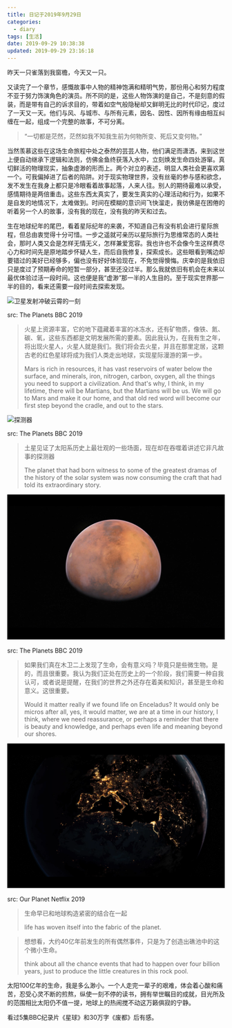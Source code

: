 ```yaml
---
title: 日记于2019年9月29日
categories:
  - diary
tags: [生活]
date: 2019-09-29 10:38:38
updated: 2019-09-29 23:16:18
---
```


昨天一只雀落到我窗檐，今天又一只。

又读完了一个章节，感慨故事中人物的精神饱满和精明气势，那份用心和努力程度不亚于努力饰演角色的演员。所不同的是，这些人物饰演的是自己，不是刻意的假装，而是带有自己的诉求目的，带着如空气般隐秘却又鲜明无比的时代印记，度过了一天又一天。他们与风、与城市、与所有元素，因名、因性、因所有缘由相互纠缠在一起，组成一个完整的故事，不可分离。

> “一切都是茫然，茫然如我不知我生前为何物所变、死后又变何物。”

当然羡慕这些在这场生命旅程中处之泰然的芸芸人物，他们满足而潇洒，来到这世上便自动继承下逻辑和法则，仿佛金鱼终获落入水中，立刻焕发生命四处游窜。真切鲜活的物理现实，抽象虚渺的形而上。两个对立的表述，明显人类社会更喜欢第一个。可我偏掉进了后者的陷阱。对于现实物理世界，没有丝毫的参与感和欲念，发不发生在我身上都只是冷眼看着故事起落，人来人往。别人的期待最难以承受，感情期待是两倍重击。这些东西太真实了，要发生真实的心理活动和行为，如果不是自发的地情况下，太难做到。时间在模糊的意识间飞快溜走，我彷佛是在困倦的听着另一个人的故事，没有我的现在，没有我的昨天和过去。

生在地球纪年的尾巴，看着星际纪年的来袭，不知道自己有没有机会进行星际旅程，但总由衷觉得十分可惜。一步之遥就可亲历以星际旅行为思维常态的人类社会，那时人类又会是怎样无情无义，怎样兼爱宽容。我也许也不会像今生这样费尽心力和时间先是原地踏步怀疑人生，而后自我修复，探索成长。这些眼看到嘴边却要错过的美好已经够多，偏也没有好好体验现在，不免觉得懊悔。庆幸的是我依旧只是度过了预期寿命的短暂一部分，甚至还没过半。那么我就依旧有机会在未来以最优体验过活一段时间。这也便是我“虚渺”那一半的人生目的。至于现实世界那一半的目的，看来还需要一段时间去探索发现。

![卫星发射冲破云霄的一刻](Screenshot298.png)

src: The Planets BBC 2019

>火星上资源丰富，它的地下蕴藏着丰富的冰冻水，还有矿物质，像铁、氮、碳、氧，这些东西都是文明发展所需的要素。因此我认为，在我有生之年，将出现火星人，火星人就是我们。我们将会去火星，并且在那里定居，这颗古老的红色星球将成为我们人类走出地球，实现星际漫游的第一步。
>
>Mars is rich in resources, it has vast reservoirs of water below the surface, and minerals, iron, nitrogen, carbon, oxygen, all the things you need to support a civilization. And that's why, I think, in my lifetime, there will be Martians, but the Martians will be us. We will go to Mars and make it our home, and that old red word will become our first step beyond the cradle, and out to the stars.

![探测器](Screenshot299.png)

src: The Planets BBC 2019

>土星见证了太阳系历史上最壮观的一些场面，现在却在吞噬着讲述它非凡故事的探测器
>
>The planet that had born witness to some of the greatest dramas of the history of the solar system was now consuming the craft that had told its extraordinary story.

![远方的世界](Screenshot296.png)

src: The Planets BBC 2019

>如果我们真在木卫二上发现了生命，会有意义吗？毕竟只是些微生物。是的，而且很重要。我认为我们正处在历史上的一个阶段，我们需要一种自我认可，或者说是提醒，在我们的世界之外还存在着美和知识，甚至是生命和意义。这很重要。
>
>Would it matter really if we found life on Enceladus? It would only be micros after all, yes, it would matter, we are at a time in our history, I think, where we need reassurance, or perhaps a reminder that there is beauty and knowledge, and perhaps even life and meaning beyond our shores.

![优美的地球夜景](Screenshot202.png)

src: Our Planet Netflix 2019

> 生命早已和地球构造紧密的结合在一起
>
> life has woven itself into the fabric of the planet.



> 想想看，大约40亿年前发生的所有偶然事件，只是为了创造出礁池中的这个微小生命。
>
> think about all the chance events that had to happen over four billion years, just to produce the little creatures in this rock pool.

太阳100亿年的生命，我是多么渺小。一个人走完一辈子的艰难，体会着心酸和痛苦，忍受心灵不断的煎熬，纵使一刻不停的读书，拥有举世瞩目的成就，目光所及的范围相比太阳仍不值一提，地球上的热闹搅不动这万籁俱寂的宁静。



看过5集BBC纪录片《星球》和30万字《废都》后有感。